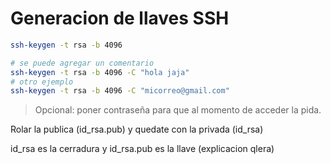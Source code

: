 # Generacion de llaves SSH
```bash
ssh-keygen -t rsa -b 4096

# se puede agregar un comentario
ssh-keygen -t rsa -b 4096 -C "hola jaja"
# otro ejemplo
ssh-keygen -t rsa -b 4096 -C "micorreo@gmail.com"
```
> Opcional: poner contraseña para que al momento de acceder la pida.

Rolar la publica (id_rsa.pub) y quedate con la privada (id_rsa)

id_rsa es la cerradura y id_rsa.pub es la llave (explicacion qlera)